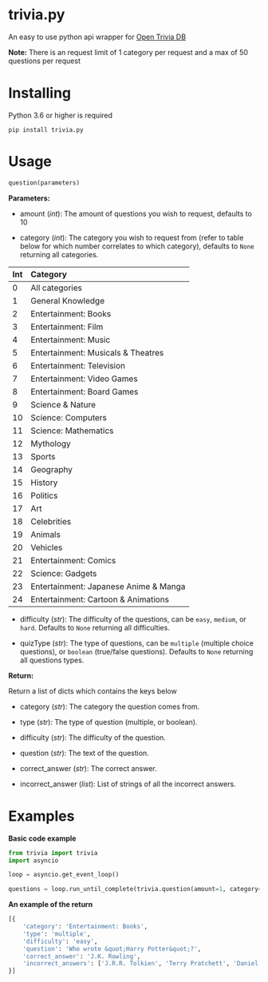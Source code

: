 # trivia.py

An easy to use python api wrapper for [Open Trivia DB](https://opentdb.com/api_config.php)


**Note:**
There is an request limit of 1 category per request and a max of 50 questions per request


# Installing

Python 3.6 or higher is required

```
pip install trivia.py
```




# Usage

```python
question(parameters)
```

**Parameters:**
- amount (*int*):
    The amount of questions you wish to request, defaults to 10

- category (*int*):
    The category you wish to request from (refer to table below for which number correlates to which category), defaults to `None` returning all categories.

| Int | Category                              |
| --- |:------------------------------------- |
| 0   | All categories                        |
| 1   | General Knowledge                     |
| 2   | Entertainment: Books                  |
| 3   | Entertainment: Film                   |
| 4   | Entertainment: Music                  |
| 5   | Entertainment: Musicals & Theatres    |
| 6   | Entertainment: Television             |
| 7   | Entertainment: Video Games            |
| 8   | Entertainment: Board Games            |
| 9   | Science & Nature                      |
| 10  | Science: Computers                    |
| 11  | Science: Mathematics                  |
| 12  | Mythology                             |
| 13  | Sports                                |
| 14  | Geography                             |
| 15  | History                               |
| 16  | Politics                              |
| 17  | Art                                   |
| 18  | Celebrities                           |
| 19  | Animals                               |
| 20  | Vehicles                              |
| 21  | Entertainment: Comics                 |
| 22  | Science: Gadgets                      |
| 23  | Entertainment: Japanese Anime & Manga |
| 24  | Entertainment: Cartoon & Animations   |

- difficulty (*str*):
    The difficulty of the questions, can be `easy`, `medium`, or `hard`. Defaults to `None` returning all difficulties. 

- quizType (*str*):
    The type of questions, can be `multiple` (multiple choice questions), or `boolean` (true/false questions). Defaults to `None` returning all questions types. 


**Return:**

Return a list of dicts which contains the keys below
- category (*str*):
    The category the question comes from.

- type (*str*):
    The type of question (multiple, or boolean).

- difficulty (*str*):
    The difficulty of the question.

- question (*str*):
    The text of the question.

- correct_answer (*str*):
    The correct answer.

- incorrect_answer (*list*):
    List of strings of all the incorrect answers.




# Examples

**Basic code example**
```python
from trivia import trivia
import asyncio

loop = asyncio.get_event_loop()

questions = loop.run_until_complete(trivia.question(amount=1, category=2, difficulty='easy', quizType='multiple'))
```


**An example of the return**
```python
[{
    'category': 'Entertainment: Books', 
    'type': 'multiple',
    'difficulty': 'easy',
    'question': 'Who wrote &quot;Harry Potter&quot;?',
    'correct_answer': 'J.K. Rowling', 
    'incorrect_answers': ['J.R.R. Tolkien', 'Terry Pratchett', 'Daniel Radcliffe']
}]
```